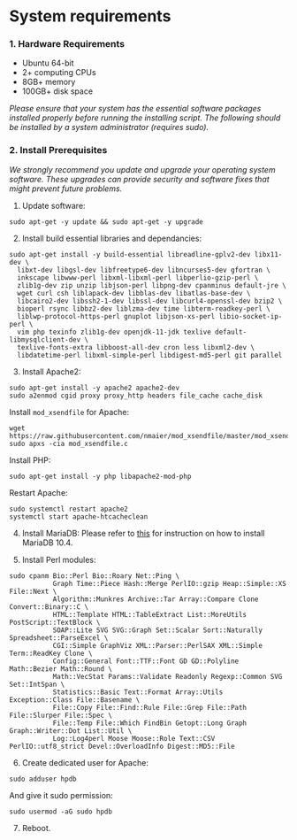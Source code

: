 # System requirements

### 1. Hardware Requirements
- Ubuntu 64-bit
- 2+ computing CPUs
- 8GB+ memory
- 100GB+ disk space

*Please ensure that your system has the essential software packages installed properly before running the installing script. The following should be installed by a system administrator (requires sudo).*

### 2. Install Prerequisites

*We strongly recommend you update and upgrade your operating system software. These upgrades can provide security and software fixes that might prevent future problems.*

1. Update software:
```
sudo apt-get -y update && sudo apt-get -y upgrade
```

2. Install build essential libraries and dependancies:
```
sudo apt-get install -y build-essential libreadline-gplv2-dev libx11-dev \
  libxt-dev libgsl-dev libfreetype6-dev libncurses5-dev gfortran \
  inkscape libwww-perl libxml-libxml-perl libperlio-gzip-perl \
  zlib1g-dev zip unzip libjson-perl libpng-dev cpanminus default-jre \
  wget curl csh liblapack-dev libblas-dev libatlas-base-dev \
  libcairo2-dev libssh2-1-dev libssl-dev libcurl4-openssl-dev bzip2 \
  bioperl rsync libbz2-dev liblzma-dev time libterm-readkey-perl \
  liblwp-protocol-https-perl gnuplot libjson-xs-perl libio-socket-ip-perl \
  vim php texinfo zlib1g-dev openjdk-11-jdk texlive default-libmysqlclient-dev \
  texlive-fonts-extra libboost-all-dev cron less libxml2-dev \
  libdatetime-perl libxml-simple-perl libdigest-md5-perl git parallel
```

3. Install Apache2:
```
sudo apt-get install -y apache2 apache2-dev
sudo a2enmod cgid proxy proxy_http headers file_cache cache_disk
```

Install `mod_xsendfile` for Apache:
```
wget https://raw.githubusercontent.com/nmaier/mod_xsendfile/master/mod_xsendfile.c
sudo apxs -cia mod_xsendfile.c
```

Install PHP:
```
sudo apt-get install -y php libapache2-mod-php
```

Restart Apache:
```
sudo systemctl restart apache2
systemctl start apache-htcacheclean
```

4. Install MariaDB:
Please refer to [this](https://downloads.mariadb.org/mariadb/repositories/ "Setting up MariaDB repositories") for instruction on how to install MariaDB 10.4.

5. Install Perl modules:
```
sudo cpanm Bio::Perl Bio::Roary Net::Ping \
           Graph Time::Piece Hash::Merge PerlIO::gzip Heap::Simple::XS File::Next \
           Algorithm::Munkres Archive::Tar Array::Compare Clone Convert::Binary::C \
           HTML::Template HTML::TableExtract List::MoreUtils PostScript::TextBlock \
           SOAP::Lite SVG SVG::Graph Set::Scalar Sort::Naturally Spreadsheet::ParseExcel \
           CGI::Simple GraphViz XML::Parser::PerlSAX XML::Simple Term::ReadKey Clone \
           Config::General Font::TTF::Font GD GD::Polyline Math::Bezier Math::Round \
           Math::VecStat Params::Validate Readonly Regexp::Common SVG Set::IntSpan \
           Statistics::Basic Text::Format Array::Utils Exception::Class File::Basename \
           File::Copy File::Find::Rule File::Grep File::Path File::Slurper File::Spec \
           File::Temp File::Which FindBin Getopt::Long Graph Graph::Writer::Dot List::Util \
           Log::Log4perl Moose Moose::Role Text::CSV PerlIO::utf8_strict Devel::OverloadInfo Digest::MD5::File
```

6. Create dedicated user for Apache:
```
sudo adduser hpdb
```

And give it sudo permission:
```
sudo usermod -aG sudo hpdb
```

7. Reboot.